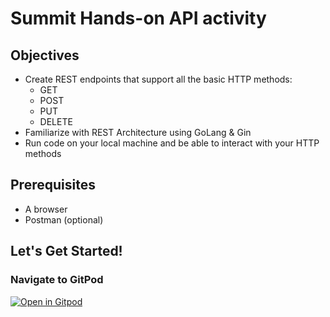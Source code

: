 # Summit Hands-on API activity

## Objectives
- Create REST endpoints that support all the basic HTTP methods:
  - GET
  - POST
  - PUT
  - DELETE
- Familiarize with REST Architecture using GoLang & Gin
- Run code on your local machine and be able to interact with your HTTP methods

## Prerequisites
- A browser
- Postman (optional)

## Let's Get Started!
### Navigate to GitPod
[![Open in Gitpod](https://gitpod.io/button/open-in-gitpod.svg)](https://gitpod.io/#https://github.com/jsibo/summit-handson])


